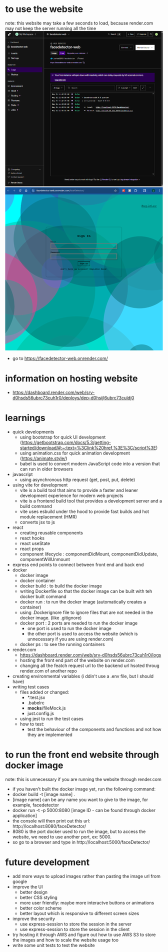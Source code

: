 # to use the website
note: this website may take a few seconds to load, because render.com may not keep the server running all the time
![waiting for the render server to boot up](workHistory/render-web.png)
![webite demo](workHistory/faceDetector-web.png)
- go to https://facedetector-web.onrender.com/

# information on hosting website
- https://dashboard.render.com/web/srv-d0hsds56ubrc73cuh1r0/deploys/dep-d0hsijl6ubrc73culdj0

# learnings
- quick developments
    - using bootstrap for quick UI development (https://getbootstrap.com/docs/5.3/getting-started/download/#:~:text=%3Clink%20href,%3E%3C/script%3E)
    - using animation.css for quick animation development (https://animate.style/)
    - babel is used to convert modern JavaScript code into a version that can run in older browsers
- javascript
    - using asynchronous http request (get, post, put, delete)
- using vite for development
    - vite is a build tool that aims to provide a faster and leaner development experience for modern web projects
    - vite is a frontend build tool that provides a development server and a build command
    - vite uses esbuild under the hood to provide fast builds and hot module replacement (HMR)
    - converts jsx to js
- react
    - creating reusable components
    - react hooks
    - react useState
    - react props
    - component lifecycle : componentDidMount, componentDidUpdate, componentWillUnmount
- express end points to connect between front end and back end
- docker
    - docker image
    - docker container
    - docker build : to build the docker image
    - writing Dockerfile so that the docker image can be built with teh docker built command
    - docker run : to run the docker image (automatically creates a container)
    - using .Dockerignore file to ignore files that are not needed in the docker image. (like .gitignore)
    - docker port : 2 ports are needed to run the docker image
        - one port is used to run the docker image
        - the other port is used to access the website (which is unnecessary if you are using render.com)
    - docker ps : to see the running containers
- render.com
    - https://dashboard.render.com/web/srv-d0hsds56ubrc73cuh1r0/logs
    - hosting the front end part of the website on render.com
    - changing all the featch request url to the backend url hsoted throug render.com of another repo
- creating environmental variables (i ddin't use a .env file, but I should have)
- writing test cases
    - files added or changed:
        - *.test.jsx
        - .babelrc
        - __mocks__/fileMock.js
        - just.config.js
    - using jest to run the test cases
    - how to test:
        - test the behaviour of the components and functions and not how they are implemented

    
# to run the front end website through docker image
note: this is unnecessary if you are running the website through render.com
- if you haven't built the docker image yet, run the following command:
- docker build -t [image name] .
- [image name] can be any name you want to give to the image, for example, facedetector
- docker run -t -p 5000:8080 [image ID - can be found through docker application]
- the console will then print out this url: http://localhost:8080/faceDetector/
- 8080 is the port docker used to run the image, but to access the website, we need to use another port, ex: 5000.
- so go to a browser and type in http://localhost:5000/faceDetector/

# future development
- add more ways to upload images rather than pasting the image url from google
- improve the UI
    - better design
    - better CSS styling
    - more user friendly: maybe more interactve buttons or animations
    - better color scheme
    - better layout which is responsive to different screen sizes
- improve the security
    - use express-session to store the session in the server
    - use express-session to store the session in the client
- try hosting it through AWS and figure out how to use AWS S3 to store the images and how to scale the website usage too
- write some unit tests to test the website